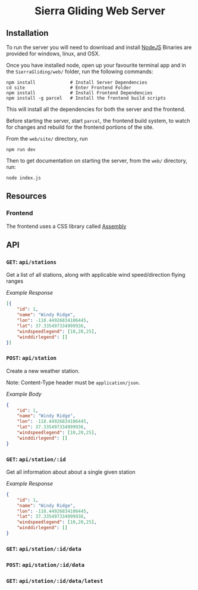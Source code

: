 <h1 align=center>Sierra Gliding Web Server</h1>

## Installation

To run the server you will need to download and install [NodeJS](https://nodejs.org/en/)
Binaries are provided for windows, linux, and OSX.

Once you have installed node, open up your favourite terminal app
and in the `SierraGliding/web/` folder, run the following commands:

```
npm install             # Install Server Dependencies
cd site                 # Enter Frontend Folder
npm install             # Install Frontend Dependencies
npm install -g parcel   # Install the frontend build scripts
```

This will install all the dependencies for both the server and the frontend.

Before starting the server, start `parcel`, the frontend build system, to
watch for changes and rebuild for the frontend portions of the site.

From the `web/site/` directory, run


```
npm run dev
```

Then to get documentation on starting the server, from the `web/` directory,
run:

```
node index.js
```

## Resources

### Frontend

The frontend uses a CSS library called [Assembly](https://labs.mapbox.com/assembly/)

## API

### `GET`: `api/stations`

Get a list of all stations, along with applicable
wind speed/direction flying ranges

*Example Response*

```JSON
[{
    "id": 1,
    "name": "Windy Ridge",
    "lon": -118.44926834106445,
    "lat": 37.335497334999936,
    "windspeedlegend": [10,20,25],
    "winddirlegend": []
}]
```

### `POST`: `api/station`

Create a new weather station.

Note: Content-Type header must be `application/json`.

*Example Body*

```JSON
{
    "id": 1,
    "name": "Windy Ridge",
    "lon": -118.44926834106445,
    "lat": 37.335497334999936,
    "windspeedlegend": [10,20,25],
    "winddirlegend": []
}
```

### `GET`: `api/station/:id`

Get all information about about a single
given station

*Example Response*

```JSON
{
    "id": 1,
    "name": "Windy Ridge",
    "lon": -118.44926834106445,
    "lat": 37.335497334999936,
    "windspeedlegend": [10,20,25],
    "winddirlegend": []
}
```

### `GET`: `api/station/:id/data`

### `POST`: `api/station/:id/data`

### `GET`: `api/station/:id/data/latest`
